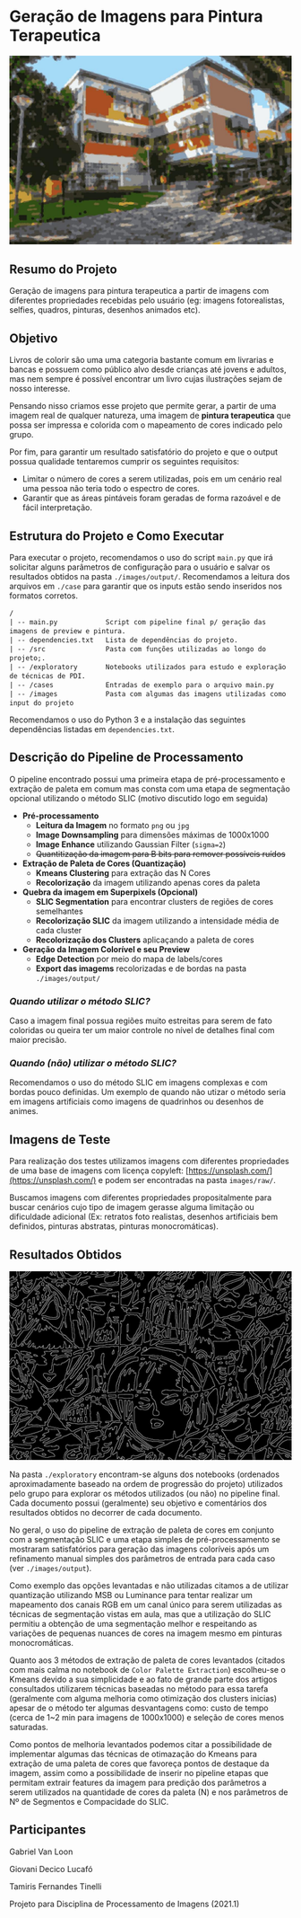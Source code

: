 # Geração de Imagens para Pintura Terapeutica

![Pintura do ICMC](./images/output/icmc_recolorized.jpg)

## Resumo do Projeto

Geração de imagens para pintura terapeutica a partir de imagens com diferentes propriedades recebidas pelo usuário (eg: imagens fotorealistas, selfies, quadros, pinturas, desenhos animados etc).  

## Objetivo

Livros de colorir são uma uma categoria bastante comum em livrarias e bancas e possuem como público alvo desde crianças até jovens e adultos, mas nem sempre é possível encontrar um livro cujas ilustrações sejam de nosso interesse.

Pensando nisso criamos esse projeto que permite gerar, a partir de uma imagem real de qualquer natureza, uma imagem de **pintura terapeutica** que possa ser impressa e colorida com o mapeamento de cores indicado pelo grupo.

Por fim, para garantir um resultado satisfatório do projeto e que o output possua qualidade tentaremos cumprir os seguintes requisitos:

- Limitar o número de cores a serem utilizadas, pois em um cenário real uma pessoa não teria todo o espectro de cores.
- Garantir que as áreas pintáveis foram geradas de forma razoável e de fácil interpretação.

## Estrutura do Projeto e Como Executar

Para executar o projeto, recomendamos o uso do script `main.py` que irá solicitar alguns parâmetros de configuração para o usuário e salvar os resultados obtidos na pasta `./images/output/`. Recomendamos a leitura dos arquivos em `./case` para garantir que os inputs estão sendo inseridos nos formatos corretos.

```
/
| -- main.py            Script com pipeline final p/ geração das imagens de preview e pintura.
| -- dependencies.txt   Lista de dependências do projeto.
| -- /src               Pasta com funções utilizadas ao longo do projeto;.
| -- /exploratory       Notebooks utilizados para estudo e exploração de técnicas de PDI.
| -- /cases             Entradas de exemplo para o arquivo main.py
| -- /images            Pasta com algumas das imagens utilizadas como input do projeto
```

Recomendamos o uso do Python 3 e a instalação das seguintes dependências listadas em `dependencies.txt`.

## Descrição do Pipeline de Processamento

O pipeline encontrado possui uma primeira etapa de pré-processamento e extração de paleta em comum mas consta com uma etapa de segmentação opcional utilizando o método SLIC (motivo discutido logo em seguida)

- **Pré-processamento**
  - **Leitura da Imagem** no formato `png` ou `jpg`
  - **Image Downsampling** para dimensões máximas de 1000x1000
  - **Image Enhance** utilizando Gaussian Filter (`sigma=2`)
  - ~~Quantitização da imagem para B bits para remover possíveis ruídos~~
- **Extração de Paleta de Cores (Quantização)**
  - **Kmeans Clustering** para extração das N Cores
  - **Recolorização** da imagem utilizando apenas cores da paleta
- **Quebra da imagem em Superpixels (Opcional)**
  - **SLIC Segmentation** para encontrar clusters de regiões de cores semelhantes
  - **Recolorização SLIC** da imagem utilizando a intensidade média de cada cluster
  - **Recolorização dos Clusters** aplicaçando a paleta de cores
- **Geração da Imagem Colorível e seu Preview**
  - **Edge Detection** por meio do mapa de labels/cores 
  - **Export das imagems** recolorizadas e de bordas na pasta `./images/output/`

### *Quando utilizar o método SLIC?*

Caso a imagem final possua regiões muito estreitas para serem de fato coloridas ou queira ter um maior controle no nível de detalhes final com maior precisão. 

### *Quando (não) utilizar o método SLIC?*

Recomendamos o uso do método SLIC em imagens complexas e com bordas pouco definidas. Um exemplo de quando não utizar o método seria em imagens artificiais como imagens de quadrinhos ou desenhos de animes.

## Imagens de Teste

Para realização dos testes utilizamos imagens com diferentes propriedades de uma base de imagens com licença copyleft: [https://unsplash.com/](https://unsplash.com/) e podem ser encontradas na pasta `images/raw/`.

Buscamos imagens com diferentes propriedades propositalmente para buscar cenários cujo tipo de imagem gerasse alguma limitação ou dificuldade adicional (Ex: retratos foto realistas, desenhos artificiais bem definidos, pinturas abstratas, pinturas monocromáticas).

## Resultados Obtidos

![Imagem Colorível - Grafitti (2 Cores)](images/output/blackandwhite_graffiti_N2_slic_edges.jpg)

Na pasta `./exploratory` encontram-se alguns dos notebooks (ordenados aproximadamente baseado na ordem de progressão do projeto) utilizados pelo grupo para explorar os métodos utilizados (ou não) no pipeline final. Cada documento possui (geralmente) seu objetivo e comentários dos resultados obtidos no decorrer de cada documento.

No geral, o uso do pipeline de extração de paleta de cores em conjunto com a segmentação SLIC e uma etapa simples de pré-processamento se mostraram satisfatórios para geração das imagens coloríveis após um refinamento manual simples dos parâmetros de entrada para cada caso (ver `./images/output`).

Como exemplo das opções levantadas e não utilizadas citamos a de utilizar quantização utilizando MSB ou Luminance para tentar realizar um mapeamento dos canais RGB em um canal único para serem utilizadas as técnicas de segmentação vistas em aula, mas que a utilização do SLIC permitiu a obtenção de uma segmentação melhor e respeitando as variações de pequenas nuances de cores na imagem mesmo em pinturas monocromáticas.

Quanto aos 3 métodos de extração de paleta de cores levantados (citados com mais calma no notebook de `Color Palette Extraction`) escolheu-se o Kmeans devido a sua simplicidade e ao fato de grande parte dos artigos consultados utilizarem técnicas baseadas no método para essa tarefa (geralmente com alguma melhoria como otimização dos clusters inicias) apesar de o método ter algumas desvantagens como: custo de tempo (cerca de 1~2 min para imagens de 1000x1000) e seleção de cores menos saturadas.

Como pontos de melhoria levantados podemos citar a possibilidade de implementar algumas das técnicas de otimazação do Kmeans para extração de uma paleta de cores que favoreça pontos de destaque da imagem, assim como a possibilidade de inserir no pipeline etapas que permitam extrair features da imagem para predição dos parâmetros a serem utilizados na quantidade de cores da paleta (N) e nos parâmetros de Nº de Segmentos e Compacidade do SLIC.

## Participantes

Gabriel Van Loon

Giovani Decico Lucafó

Tamiris Fernandes Tinelli

Projeto para Disciplina de Processamento de Imagens (2021.1)
